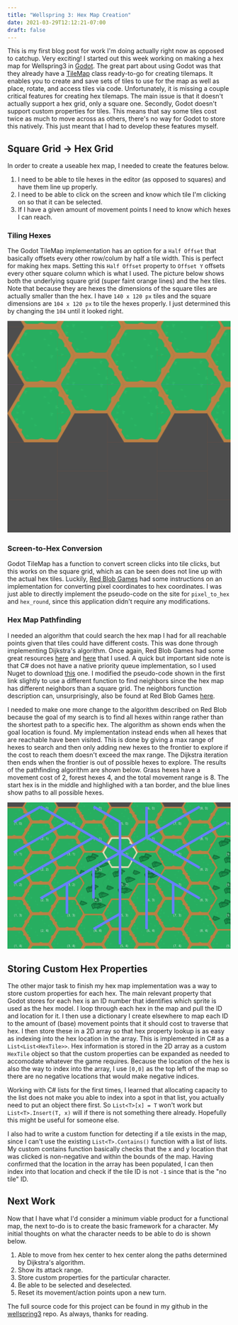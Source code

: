 ```yaml
---
title: "Wellspring 3: Hex Map Creation"
date: 2021-03-29T12:12:21-07:00
draft: false
---
```


This is my first blog post for work I'm doing actually right now as opposed to catchup. 
Very exciting! 
I started out this week working on making a hex map for Wellspring3 in [Godot](https://godotengine.org). 
The great part about using Godot was that they already have a [TileMap](https://docs.godotengine.org/en/stable/tutorials/2d/using_tilemaps.html) class ready-to-go for creating tilemaps. 
It enables you to create and save sets of tiles to use for the map as well as place, rotate, and access tiles via code. 
Unfortunately, it is missing a couple critical features for creating hex tilemaps. 
The main issue is that it doesn't actually support a hex grid, only a square one. 
Secondly, Godot doesn't support custom properties for tiles. 
This means that say some tiles cost twice as much to move across as others, there's no way for Godot to store this natively. 
This just meant that I had to develop these features myself. 

## Square Grid -> Hex Grid

In order to create a useable hex map, I needed to create the features below. 

1. I need to be able to tile hexes in the editor (as opposed to squares) and have them line up properly. 
2. I need to be able to click on the screen and know which tile I'm clicking on so that it can be selected. 
3. If I have a given amount of movement points I need to know which hexes I can reach. 

### Tiling Hexes
The Godot TileMap implementation has an option for a `Half Offset` that basically offsets every other row/colum by half a tile width.
This is perfect for making hex maps. 
Setting this `Half Offset` property to `Offset Y` offsets every other square column which is what I used. 
The picture below shows both the underlying square grid (super faint orange lines) and the hex tiles. 
Note that because they are hexes the dimensions of the square tiles are actually smaller than the hex. 
I have `140 x 120 px` tiles and the square dimensions are `104 x 120 px` to tile the hexes properly. 
I just determined this by changing the `104` until it looked right. 

![Half Offset Example](/wellspring3_map/half_offset_example.png#center)

### Screen-to-Hex Conversion
Godot TileMap has a function to convert screen clicks into tile clicks, but this works on the square grid, which as can be seen does not line up with the actual hex tiles. 
Luckily, [Red Blob Games](https://www.redblobgames.com/grids/hexagons/#pixel-to-hex) had some instructions on an implementation for converting pixel coordinates to hex coordinates. 
I was just able to directly implement the pseudo-code on the site for `pixel_to_hex` and `hex_round`, since this application didn't require any modifications. 

### Hex Map Pathfinding
I needed an algorithm that could search the hex map I had for all reachable points given that tiles could have different costs. 
This was done through implementing Dijkstra's algorithm. 
Once again, Red Blob Games had some great resources [here](https://www.redblobgames.com/pathfinding/a-star/introduction.html#dijkstra) and [here](https://www.redblobgames.com/grids/hexagons/#pathfinding) that I used. 
A quick but important side note is that C# does not have a native priority queue implementation, so I used Nuget to download [this](https://www.nuget.org/packages/OptimizedPriorityQueue/) one. 
I modified the pseudo-code shown in the first link slightly to use a different function to find neighbors since the hex map has different neighbors than a square grid. 
The neighbors function description can, unsurprisingly, also be found at Red Blob Games [here](https://www.redblobgames.com/grids/hexagons/#neighbors). 

I needed to make one more change to the algorithm described on Red Blob because the goal of my search is to find all hexes within range rather than the shortest path to a specific hex. 
The algorithm as shown ends when the goal location is found. 
My implementation instead ends when all hexes that are reachable have been visited. 
This is done by giving a max range of hexes to search and then only adding new hexes to the frontier to explore if the cost to reach them doesn't exceed the max range. 
The Dijkstra iteration then ends when the frontier is out of possible hexes to explore. 
The results of the pathfinding algorithm are shown below. 
Grass hexes have a movement cost of 2, forest hexes 4, and the total movement range is 8.
The start hex is in the middle and highlighed with a tan border, and the blue lines show paths to all possible hexes.  

![Pathfinding Example](/wellspring3_map/pathfinding_example.png#center)

## Storing Custom Hex Properties

The other major task to finish my hex map implementation was a way to store custom properties for each hex.
The main relevant property that Godot stores for each hex is an ID number that identifies which sprite is used as the hex model. 
I loop through each hex in the map and pull the ID and location for it. 
I then use a dictionary I create elsewhere to map each ID to the amount of (base) movement points that it should cost to traverse that hex. 
I then store these in a 2D array so that hex property lookup is as easy as indexing into the hex location in the array. 
This is implemented in C# as a `List<List<HexTile>>`. 
Hex information is stored in the 2D array as a custom `HexTile` object so that the custom properties can be expanded as needed to accomodate whatever the game requires. 
Because the location of the hex is also the way to index into the array, I use `[0,0]` as the top left of the map so there are no negative locations that would make negative indices. 

Working with C# lists for the first times, I learned that allocating capacity to the list does not make you able to index into a spot in that list, you actually need to put an object there first. 
So `List<T>[x] = T` won't work but `List<T>.Insert(T, x)` will if there is not something there already. 
Hopefully this might be useful for someone else. 

I also had to write a custom function for detecting if a tile exists in the map, since I can't use the existing `List<T>.Contains()` function with a list of lists. 
My custom contains function basically checks that the x and y location that was clicked is non-negative and within the bounds of the map. 
Having confirmed that the location in the array has been populated, I can then index into that location and check if the tile ID is not `-1` since that is the "no tile" ID. 

## Next Work
Now that I have what I'd consider a minimum viable product for a functional map, the next to-do is to create the basic framework for a character.
My initial thoughts on what the character needs to be able to do is shown below.
1. Able to move from hex center to hex center along the paths determined by Dijkstra's algorithm. 
2. Show its attack range. 
3. Store custom properties for the particular character.
4. Be able to be selected and deselected.
5. Reset its movement/action points upon a new turn. 

The full source code for this project can be found in my github in the [wellspring3](https://github.com/samjudd/wellspring3) repo.
As always, thanks for reading. 